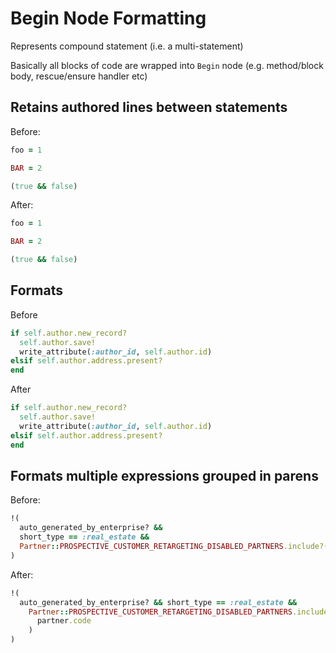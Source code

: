 <!-- BEGIN_AUTOGENERATED -->

# Begin Node Formatting

Represents compound statement (i.e. a multi-statement)

Basically all blocks of code are wrapped into `Begin` node (e.g. method/block body, rescue/ensure handler etc)

<!-- END_AUTOGENERATED -->

## Retains authored lines between statements

Before:

```ruby
foo = 1

BAR = 2

(true && false)
```

After:

```ruby
foo = 1

BAR = 2

(true && false)
```

## Formats

Before

```ruby
if self.author.new_record?
  self.author.save!
  write_attribute(:author_id, self.author.id)
elsif self.author.address.present?
end
```

After

```ruby
if self.author.new_record?
  self.author.save!
  write_attribute(:author_id, self.author.id)
elsif self.author.address.present?
end
```

## Formats multiple expressions grouped in parens

Before:

```ruby
!(
  auto_generated_by_enterprise? &&
  short_type == :real_estate &&
  Partner::PROSPECTIVE_CUSTOMER_RETARGETING_DISABLED_PARTNERS.include?(partner.code)
)
```

After:

```ruby
!(
  auto_generated_by_enterprise? && short_type == :real_estate &&
    Partner::PROSPECTIVE_CUSTOMER_RETARGETING_DISABLED_PARTNERS.include?(
      partner.code
    )
)
```
